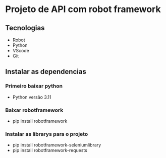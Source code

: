 # Projeto de API com robot framework 

## Tecnologias
- Robot
- Python
- VScode
- Git


 ## Instalar as dependencias

### Primeiro baixar python 

- Python versão 3.11 

### Baixar robotframework

- pip install robotframework


### Instalar as librarys para o projeto

- pip install robotframework-seleniumlibrary
- pip install robotframework-requests
